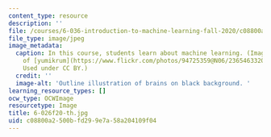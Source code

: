 ```yaml
---
content_type: resource
description: ''
file: /courses/6-036-introduction-to-machine-learning-fall-2020/c08800a2500bfd299e7a58a204109f04_6-026f20-th.jpg
file_type: image/jpeg
image_metadata:
  caption: In this course, students learn about machine learning. (Image courtesy
    of [yumikrum](https://www.flickr.com/photos/94725359@N06/23654633206/) on Flickr.
    Used under CC BY.)
  credit: ''
  image-alt: 'Outline illustration of brains on black background. '
learning_resource_types: []
ocw_type: OCWImage
resourcetype: Image
title: 6-026f20-th.jpg
uid: c08800a2-500b-fd29-9e7a-58a204109f04
---
```

